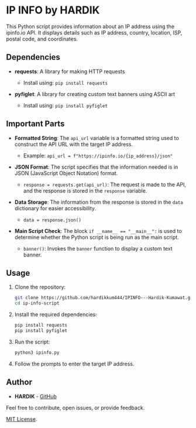 # IP INFO by HARDIK

This Python script provides information about an IP address using the ipinfo.io API. It displays details such as IP address, country, location, ISP, postal code, and coordinates.

## Dependencies

- **requests**: A library for making HTTP requests
  - Install using: `pip install requests`

- **pyfiglet**: A library for creating custom text banners using ASCII art
  - Install using: `pip install pyfiglet`

## Important Parts

- **Formatted String**: The `api_url` variable is a formatted string used to construct the API URL with the target IP address.
  - Example: `api_url = f"https://ipinfo.io/{ip_address}/json"`

- **JSON Format**: The script specifies that the information needed is in JSON (JavaScript Object Notation) format.
  - `response = requests.get(api_url)`: The request is made to the API, and the response is stored in the `response` variable.

- **Data Storage**: The information from the response is stored in the `data` dictionary for easier accessibility.
  - `data = response.json()`

- **Main Script Check**: The block `if __name__ == "__main__":` is used to determine whether the Python script is being run as the main script.
  - `banner()`: Invokes the `banner` function to display a custom text banner.

## Usage

1. Clone the repository:

    ```bash
    git clone https://github.com/hardikkum444/IPINFO---Hardik-Kumawat.git
    cd ip-info-script
    ```

2. Install the required dependencies:

    ```bash
    pip install requests
    pip install pyfiglet
    ```

3. Run the script:

    ```bash
    python3 ipinfo.py
    ```

4. Follow the prompts to enter the target IP address.

## Author

- **HARDIK** - [GitHub](https://github.com/hardik)

Feel free to contribute, open issues, or provide feedback.




[MIT License](LICENSE).
